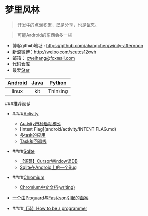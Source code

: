 # 梦里风林

> 开发中的点滴积累，既是分享，也是备忘。

> 可能Android的东西会多一些


- 博客github地址 : https://github.com/ahangchen/windy-afternoon
- 新浪微博：http://weibo.com/scutcs12cwh
- 邮箱： cweihang@foxmail.com
- [代码仓库](https://github.com/ahangchen)
- 最爱[Star](https://www.gitbook.com/book/ahangchen/windy-afternoon/stars)

|[Android](android/README.md) | [Java](java/README.md) | [Python](python/README.md)|
| :-:| :-:  | :-:  |
| [linux](linux/note.md) | [kit](kit/README.md) | [Thinking](thinking-in-program/README.md)|
###推荐阅读

 - ####[Activity](android/activity/README.md)
   - [Activity四种启动模式](android/activity/Activity四种启动模式.md)
   - [Intent Flag](android/activity/INTENT FLAG.md)
   - [多task的应用](android/activity/多TASK的应用.md)
   - [Task和回退栈](android/activity/Task和回退栈.md)
 
 - ####[Sqlite](android/sqlite/README.md)
   - [【源码】CursorWindow读DB](android/sqlite/从源码看ANDROID中SQLITE是怎么通过CURSORWINDOW读DB的.md)
   - [Sqlite在Android上的一个Bug](android/sqlite/SQLITE在ANDROID上的一个BUG.md)
 - ####[Chromium](android/chromium/README.md)
   - [Chromium中文文档(writing)](https://www.gitbook.com/book/ahangchen/chromium_doc_zh)
 - [一个由Proguard与FastJson引起的血案](android/一个由PROGUARD与FASTJSON引起的血案.md)

- ####[【译】How to be a programmer](https://ahangchen.gitbooks.io/how-to-be-a-programmer-cn/content/)


